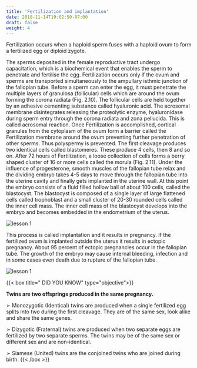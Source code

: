 ```yaml
---
title: 'Fertilization and implantation'
date: 2018-11-14T19:02:50-07:00
draft: false
weight: 4
---
```




Fertilization occurs when a haploid sperm
fuses with a haploid ovum to form a fertilized
egg or diploid zygote.

The sperms deposited in the female
reproductive tract undergo capacitation, which
is a biochemical event that enables the sperm
to penetrate and fertilise the egg. Fertilization
occurs only if the ovum and sperms are
transported simultaneously to the ampullary
isthmic junction of the fallopian tube.
Before a sperm can enter the egg,
it must penetrate the multiple layers of
granulosa (follicular) cells which are around
the ovum forming the corona radiata
(Fig. 2.10). The follicular cells are held together
by an adhesive cementing substance called
hyaluronic acid. The acrosomal membrane
disintegrates releasing the proteolytic enzyme,
hyaluronidase during sperm entry through
the corona radiata and zona pellucida. This is
called acrosomal reaction. Once Fertilization
is accomplished, cortical granules from the
cytoplasm of the ovum form a barrier called
the Fertilization membrane around the ovum
preventing further penetration of other sperms.
Thus polyspermy is prevented.
The first cleavage produces two identical
cells called blastomeres. These produce 4 cells,
then 8 and so on. After 72 hours of Fertilization,
a loose collection of cells forms a berry shaped
cluster of 16 or more cells called the morula
(Fig. 2.11).
Under the influence of progesterone,
smooth muscles of the fallopian tube relax
and the dividing embryo takes 4-5 days to
move through the fallopian tube into the
uterine cavity and finally gets implanted in
the uterine wall. At this point the embryo
consists of a fluid filled hollow ball of about
100 cells, called the blastocyst. The blastocyst
is composed of a single layer of large flattened
cells called trophoblast and a small cluster
of 20-30 rounded cells called the inner cell
mass. The inner cell mass of the blastocyst
develops into the embryo and becomes
embedded in the endometrium of the uterus.

![lesson 1](/books/12-biology/zoology/unit1/bzf23.png )

This process is called implantation and it
results in pregnancy.
If the fertilized ovum is implanted outside
the uterus it results in ectopic pregnancy.
About 95 percent of ectopic pregnancies
occur in the fallopian tube. The growth of
the embryo may cause internal bleeding,
infection and in some cases even death due to
rupture of the fallopian tube.

![lesson 1](/books/12-biology/zoology/unit1/bzf24.png )

{{< box title=" DID YOU KNOW" type="objective">}}

**Twins are two offsprings produced in the same pregnancy.**

➢ Monozygotic (Identical) twins are
produced when a single fertilized
egg splits into two during the first
cleavage. They are of the same sex,
look alike and share the same genes.

➢ Dizygotic (Fraternal) twins are
produced when two separate eggs
are fertilized by two separate sperms.
The twins may be of the same sex or
different sex and are non-identical.

➢ Siamese (United) twins are the
conjoined twins who are joined
during birth.
{{< /box >}}
